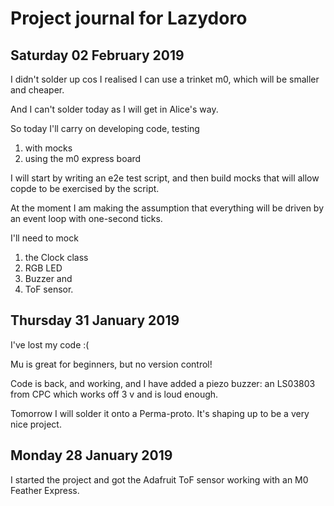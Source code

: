 # Project journal for Lazydoro

## Saturday 02 February 2019

I didn't solder up cos I realised I can use a trinket m0, which will be smaller and cheaper.

And I can't solder today as I will get in Alice's way.

So today I'll carry on developing code, testing
1. with mocks
1. using the m0 express board

I will start by writing an e2e test script, and then build mocks that will allow copde to be
exercised by the script.

At the moment I am making the assumption that everything will be driven by an event loop with 
one-second ticks.
 
I'll need to mock
1. the Clock class
1. RGB LED
1. Buzzer and
1. ToF sensor.




## Thursday 31 January 2019

I've lost my code :(

Mu is great for beginners, but no version control!

Code is back, and working, and I have added a piezo buzzer: an LS03803 from CPC which
works off 3 v and is loud enough.

Tomorrow I will solder it onto a Perma-proto. It's shaping up to be a very nice project. 

## Monday 28 January 2019

I started the project and got the Adafruit ToF sensor working with an M0 Feather Express.




